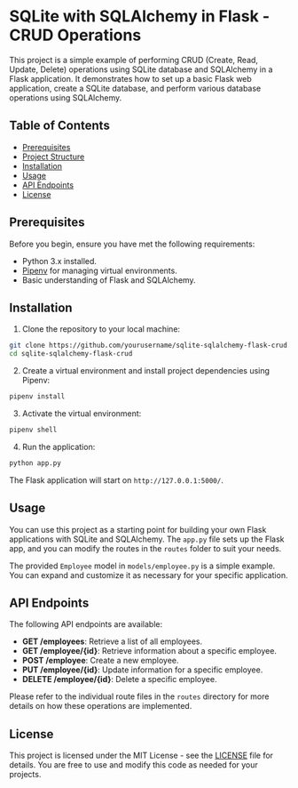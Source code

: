 # SQLite with SQLAlchemy in Flask - CRUD Operations

This project is a simple example of performing CRUD (Create, Read, Update, Delete) operations using SQLite database and SQLAlchemy in a Flask application. It demonstrates how to set up a basic Flask web application, create a SQLite database, and perform various database operations using SQLAlchemy.

## Table of Contents
- [Prerequisites](#prerequisites)
- [Project Structure](#project-structure)
- [Installation](#installation)
- [Usage](#usage)
- [API Endpoints](#api-endpoints)
- [License](#license)

## Prerequisites

Before you begin, ensure you have met the following requirements:

- Python 3.x installed.
- [Pipenv](https://pipenv.pypa.io/en/latest/) for managing virtual environments.
- Basic understanding of Flask and SQLAlchemy.


## Installation

1. Clone the repository to your local machine:

```bash
git clone https://github.com/yourusername/sqlite-sqlalchemy-flask-crud.git
cd sqlite-sqlalchemy-flask-crud
```

2. Create a virtual environment and install project dependencies using Pipenv:

```bash
pipenv install
```

3. Activate the virtual environment:

```bash
pipenv shell
```

4. Run the application:

```bash
python app.py
```

The Flask application will start on `http://127.0.0.1:5000/`.

## Usage

You can use this project as a starting point for building your own Flask applications with SQLite and SQLAlchemy. The `app.py` file sets up the Flask app, and you can modify the routes in the `routes` folder to suit your needs.

The provided `Employee` model in `models/employee.py` is a simple example. You can expand and customize it as necessary for your specific application.

## API Endpoints

The following API endpoints are available:

- **GET /employees**: Retrieve a list of all employees.
- **GET /employee/{id}**: Retrieve information about a specific employee.
- **POST /employee**: Create a new employee.
- **PUT /employee/{id}**: Update information for a specific employee.
- **DELETE /employee/{id}**: Delete a specific employee.

Please refer to the individual route files in the `routes` directory for more details on how these operations are implemented.

## License

This project is licensed under the MIT License - see the [LICENSE](LICENSE) file for details. You are free to use and modify this code as needed for your projects.